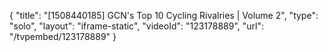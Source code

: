 {
    "title": "[1508440185] GCN's Top 10 Cycling Rivalries | Volume 2",
    "type": "solo",
    "layout": "iframe-static",
    "videoId": "123178889",
    "url": "\/tvpembed\/123178889"
}